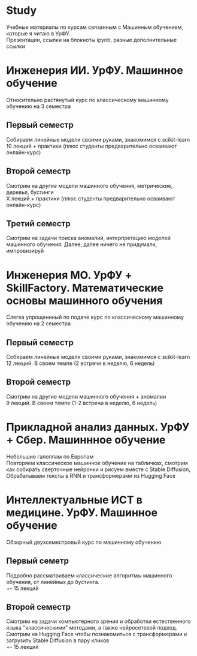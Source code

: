 # Study
Учебные материалы по курсам связанным с Машинным обучением, которые я читаю в УрФУ. </br>
Презентации, ссылки на блокноты ipynb, разные дополнительные ссылки

# Инженерия ИИ. УрФУ. Машинное обучение

Относительно растянутый курс по классическому машинному обучению на 3 семестра

## Первый семестр
Собираем линейные модели своими руками, знакомимся с scikit-learn </br>
10 лекций + практики (плюс студенты предварительно осваивают онлайн-курс)

## Второй семестр
Смотрим на *другие* модели машинного обучения, метрические, деревья, бустинги </br>
Х лекций + практики (плюс студенты предварительно осваивают онлайн-курс)

## Третий семестр
Смотрим на задачи поиска аномалий, интерпретацию моделей машинного обучения. Далее, далее ничего не придумали, импровизируй

# Инженерия МО. УрФУ + SkillFactory. Математические основы машинного обучения

Слегка упрощеннный по подаче курс по классическому машинному обучению на 2 семестра

## Первый семестр
Собираем линейные модели своими руками, знакомимся с scikit-learn </br>
12 лекций. В своем темпе (2 встречи в неделю, 6 недель)

## Второй семестр
Смотрим на другие модели машинного обучения + аномалии </br>
9 лекций. В своем темпе (1-2 встречи в неделю, 6 недель)

# Прикладной анализ данных. УрФУ + Сбер. Машиннное обучение
Небольшие галоппам по Европам </br>
Повторяем классическое машинное обучение на табличках, смотрим как собирать сверточные нейронки и рисуем вместе с Stable Diffusion, Обрабатываем тексты в RNN и трансформерами из Hugging Face


# Интеллектуальные ИСТ в медицине. УрФУ. Машинное обучение
Обзорный двухсеместровый курс по машинному обучению

## Первый семетр
Подробно рассматриваем классические алгоритмы машинного обучения, от линейных до бустинга. </br>
+- 15 лекций

## Второй семестр
Смотрим на задачи компьютерного зрения и обработки естественного языка "классическими" методами, а также нейросетевой подход. Смотрим на Hugging Face чтобы познакомиться с трансформерами и загрузить Stable Diffusion в пару кликов </br>
+- 15 лекций


